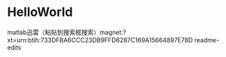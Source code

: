 # HelloWorld
matlab迅雷（粘贴到搜索框搜索）magnet:?xt=urn:btih:733DFBA6CCC23DB9FFD6287C169A15664897E78D
readme-edits
